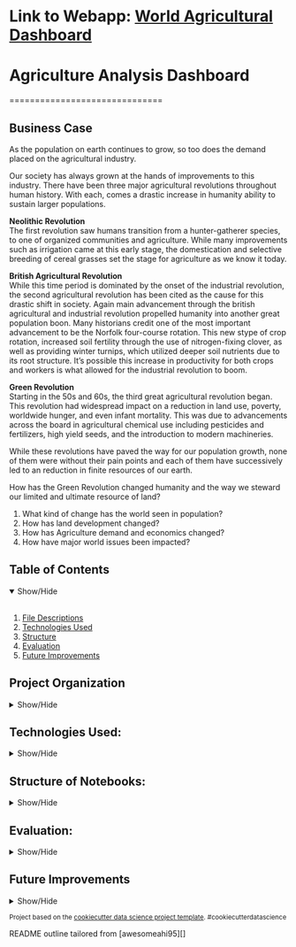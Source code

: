 # Link to Webapp: <a href="https://agricultural-analysis.herokuapp.com/" target="_blank">World Agricultural Dashboard</a>
# Agriculture Analysis Dashboard
==============================

## Business Case
<a name="Business_Case"></a>

As the population on earth continues to grow, so too does the demand placed on the agricultural industry. 

Our society has always grown at the hands of improvements to this industry. There have been three major agricultural revolutions throughout human history. With each, comes a drastic increase in humanity ability to sustain larger populations. 

 **Neolithic Revolution** <br>
The first revolution saw humans transition from a hunter-gatherer species, to one of organized communities and agriculture. While many improvements such as irrigation came at this early stage, the domestication and selective breeding of cereal grasses set the stage for agriculture as we know it today. 

**British Agricultural Revolution**<br>
While this time period is dominated by the onset of the industrial revolution, the second agricultural revolution has been cited as the cause for this drastic shift in society. Again main advancement through the british agricultural and industrial revolution propelled humanity into another great population boon. Many historians credit one of the most important advancement to be the Norfolk four-course rotation. This new stype of crop rotation, increased soil fertility through the use of nitrogen-fixing clover, as well as providing winter turnips, which utilized deeper soil nutrients due to its root structure. It’s possible this increase in productivity for both crops and workers is what allowed for the industrial revolution to boom.

**Green Revolution**<br>
Starting in the 50s and 60s, the third great agricultural revolution began. This revolution had widespread impact on a reduction in land use, poverty, worldwide hunger, and even infant mortality. This was due to advancements across the board in agricultural chemical use including pesticides and fertilizers, high yield seeds, and the introduction to modern machineries. 

While these revolutions have paved the way for our population growth, none of them were without their pain points and each of them have successively led to an reduction in finite resources of our earth. 

How has the Green Revolution changed humanity and the way we steward our limited and ultimate resource of land?

1. What kind of change has the world seen in population?
2. How has land development changed?
3. How has Agriculture demand and economics changed? 
4. How have major world issues been impacted?

## Table of Contents
<details open>
  <summary>Show/Hide</summary>
  <br>
 
1. [ File Descriptions ](#File_Description)
2. [ Technologies Used ](#Technologies_Used)    
3. [ Structure ](#Structure)
4. [ Evaluation ](#Evaluation)
5. [ Future Improvements ](#Future_Improvements)

</details>


## Project Organization

<details>
<a name="File_Description"></a>
<summary>Show/Hide</summary>
 <br>


    ├── LICENSE
    ├── .gitignore
    ├── README.md          <- The top-level README for developers using this project.
    │
    ├── agenv              <- Virtual Environment for the project
    │
    ├── web_app            <- Folder that contains all deployment needs
    │   ├── dashboard_app       
    │   │      ├── statics                  <- directory of images for the app
    │   │      │    ├── githublogo.png            <- github logo 
    │   │      │    ├── linkedinlogo.png          <- linkedin logo
    │   │      │    └── mediumlogo.png            <- medium logo
    │   │      ├── templates                <- html folder structure
    │   │      │    ├── base.html                 <- basic structure for all html templates
    │   │      │    ├── economics.html            <- economics page
    │   │      │    ├── filter_dropdown.html      <- abstracted filter dropdown item for all html pages
    │   │      │    ├── global_issues.html        <- global issue page
    │   │      │    ├── index.html                <- index home page
    │   │      │    ├── land_use.html             <- land use page
    │   │      │    ├── nav.html                  <- abstracted navigation bar
    │   │      │    ├── population.html           <- population page  
    │   │      │    └── sidebar.html              <- abstracted sidebar item
    │   │      ├── __init__.py              <- import Flask from Flask and set app name
    │   │      └── routes.py                <- routes all the pages for the flask app
    │   ├── scripts          
    │   │      ├── __init__.py              <- allows importation of scripts
    │   │      ├── additional_features.py   <- contains extract calculation functions for each page
    │   │      ├── dataframe_compile.py     <- contains functions for all dataframe wrangling
    │   │      ├── economics_data.py        <- function for economics page graphs
    │   │      ├── home_data.py             <- function for main page graph
    │   │      ├── issues_data.py           <- function for global issues page graphs
    │   │      ├── population_data.py       <- function for population page graphs           
    │   │      └── top_10_calc.py           <- functions for the filter dropdown
    │   ├── requirements.txt            <- The requirements file for reproducing the analysis environment, generated with `pip freeze > requirements.txt`
    │   ├── Procfile                    <- a file that specifies the commands that are executed. by an Heroku app on startup
    │   └── app.py                      <- serves the app
    │
    ├── notebooks          <- Jupyter notebooks. Naming convention is a number (for ordering),
    │                         the creator's initials, and a short `-` delimited description, e.g.
    │                         `1.0-jqp-initial-data-exploration`.
    │
    ├── references         <- Data dictionaries, manuals, and all other explanatory materials.
    │
    └── reports            <- Generated analysis as HTML, PDF, LaTeX, etc.
        └── figures        <- Generated graphics and figures to be used in reporting
--------
  </details>   

## Technologies Used:
<details>
<a name="Technologies_Used"></a>
<summary>Show/Hide</summary>
<br>

      
    ├──Heroku
    ├──Python
        ├──Numpy
        ├──Pandas
        ├──Flask
        ├──aiosync
        ├──Matplotlib
        ├──Seaborn
        ├──aiohttp
        └──plotly
 
 ------------
 </details>

## Structure of Notebooks:
<details>
<a name="Structure"></a>
<summary>Show/Hide</summary>
<br>

 1. API Practice
      * 1.0 Learning how to utilize the Worldbank API
 2. API Data Wrangling
      * 2.0 Indicators and Requests
      * 2.1 Combining Dataframes
      * 2.2 Top 10 vs. Other Country Dataframes
 3. Exploratory Data Analysis
      * 3.0 Importing
      * 3.1 Question 1: Population
      * 3.2 Question 2: Land Development
      * 3.4 Question 3: Agricultural Practices
      * 3.5 Question 4: World Issues
     

 </details>

## Evaluation:
<a name="Evaluation"></a>
<details>
<summary>Show/Hide</summary>
<br>

These are just a few insights from the analysis:

* Question 1: Population
   * It is interesting to note that around 2007 the world population for rural inhabitats begin to slow and then almost stop entirely, while urban population continues to climb. When breaking this down by country it is easy to see the biggest impact here is China, which began to lose rural population since 1992. We can also see that China and India are the two outlier countries when it comes to populations. This causes the Top 10 largest countries in populations to have a larger combined population than the rest of the world's countries combined.

* Question 2: Land Development
   * Interesting that Indonesia has a lot of crop land, but very little arable land. The Top 10 largest countries are mainly arable land, while the other nations are mainly crop land. Agricultural land per person has also been decreasing. This makes sense, there isn't much increase in actual agricultural land, but population is moving up at an increasing pace. Finally, cereal land use has been increasing over time, this makes sense considering the importance of these grains in human and livestock nutrition.

* Question 3: Agricultural Practices
   * There is clearly an increase in fertilizer use. This makes sense considering the green revolution's focus was on the advent of chemical fertilizers. There is also a linear relationship for the use of fertilizer with increase in cereal grain yield. There is an interesting relationship between GDP, fertilizer Use, and cereal grain yield. The Top_10 group has a consistant GDP for their goods, whereas the Other nations vary from very high to a large grouping of very low GDP. This makes sense considering many developing nations will utilize their own crops within household.

* Question 4: World Issues
   * It is clear that Greenhouse Gases are still going up at a steep rate. There also appears to be a relationship between poverty and mortality under 5, which is expected. When looking at the top 10 most populated countries vs all other nations, there is a clear clustering for poverty vs. rural. Top 10 nations have low poverty and high rural population, while other nations have higher poverty and lower rural population. Additionally, between the two there are two clusters with mortality and poverty, with the top 10 nations having lower poverty and slightly larger range of mortality under 5, vs. the other nations that have higher average mortality rates under five and higher poverty rates. The good news is both groups have decreased in mortality rates since 1960.  



 Here is a link to the <a href="https://agricultural-analysis.herokuapp.com/" target="_blank">app</a>. 

</details>
  
## Future Improvements
 <a name="Future_Improvements"></a>
 <details>
<summary>Show/Hide</summary>
<br>
 One of the biggest issues with this project is currently load times of the deployment. I was able to bring down the load times using async requests for the APIs, but 12 seconds to load is still way too long. I will also place time into documenting the questions each page is trying to answer in order to make the user's experience more streamlined.

</details>

<p><small>Project based on the <a target="_blank" href="https://drivendata.github.io/cookiecutter-data-science/">cookiecutter data science project template</a>. #cookiecutterdatascience</small></p>
<p>README outline tailored from [awesomeahi95][]<p>
